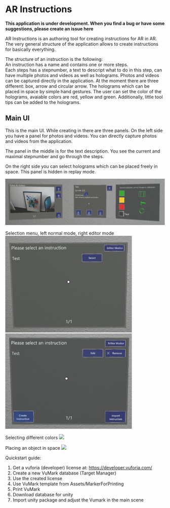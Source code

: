 # AR Instructions

**This application is under development. When you find a bug or have some suggestions, please create an issue here**

AR Instructions is an authoring tool for creating instructions for AR in AR. The very general structure of the application allows to create instructions for basically everything.

The structure of an instruction is the following:  
An instruction has a name and contains one or more steps.  
Each steps has a stepnumber, a text to descript what to do in this step, can have multiple photos and videos as well as holograms. Photos and videos can be captured directly in the application. At the moment there are three different: box, arrow and circular arrow. The holograms which can be placed in space by simple hand gestures. The user can set the color of the holograms, avaiable colors are red, yellow and green. Additionally, little tool tips can be added to the holograms.

## Main UI

This is the main UI. While creating in there are three panels. On the left side you have a panel for photos and videos. You can directly capture photos and videos from the application.

The panel in the middle is for the text description. You see the current and maximal stepnumber and go through the steps.

On the right side you can select holograms which can be placed freely in space. This panel is hidden in replay mode.

![Main UI](Documentation/20191219_121833_HoloLens_crop.jpg)

Selection menu, left normal mode, right editor mode  
<img src="Documentation/selectionMenu1.jpg" width="400">  <img src="Documentation/selectionMenu2.jpg" width="400">


Selecting different colors
<img src="Documentation/different colors.gif" height="400" />

Placing an object in space
<img src="Documentation/placing hologram in space.gif" height="400" />



Quickstart guide:  
1. Get a vuforia (developer) license at: https://developer.vuforia.com/  
2. Create a new VuMark database (Target Manager)  
3. Use the created license  
4. Use VuMark template from Assets/MarkerForPrinting  
6. Print VuMark
5. Download database for unity  
6. Import unity package and adjust the Vumark in the main scene  
